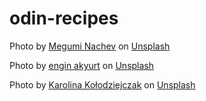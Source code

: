 # odin-recipes

Photo by <a href="https://unsplash.com/@meguminachev?utm_content=creditCopyText&utm_medium=referral&utm_source=unsplash">Megumi Nachev</a> on <a href="https://unsplash.com/photos/cooked-food-on-bowl-bBCRrplhhZ4?utm_content=creditCopyText&utm_medium=referral&utm_source=unsplash">Unsplash</a>
      
Photo by <a href="https://unsplash.com/@enginakyurt?utm_content=creditCopyText&utm_medium=referral&utm_source=unsplash">engin akyurt</a> on <a href="https://unsplash.com/photos/pasta-dish-on-white-ceramic-bowl-X4QCAodTlh0?utm_content=creditCopyText&utm_medium=referral&utm_source=unsplash">Unsplash</a>
      
Photo by <a href="https://unsplash.com/@rabbit_in_blue?utm_content=creditCopyText&utm_medium=referral&utm_source=unsplash">Karolina Kołodziejczak</a> on <a href="https://unsplash.com/photos/clear-glass-bowl-with-white-cream-rhexgeqEBu8?utm_content=creditCopyText&utm_medium=referral&utm_source=unsplash">Unsplash</a>
      